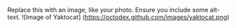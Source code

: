 Replace this with an image, like your photo. Ensure you include some alt-text.
![Image of Yaktocat] (https://octodex.github.com/images/yaktocat.png)
